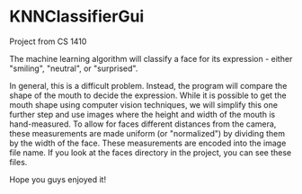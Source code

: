# KNNClassifierGui
Project from CS 1410

The machine learning algorithm will classify a face for its expression - either "smiling", "neutral", or "surprised". 

In general, this is a difficult problem. Instead, the program will compare the shape of the mouth to decide the expression. While it is possible to get the mouth shape using computer vision techniques, we will simplify this one further step and use images where the height and width of the mouth is hand-measured. To allow for faces different distances from the camera, these measurements are made uniform (or "normalized") by dividing them by the width of the face. These measurements are encoded into the image file name. If you look at the faces directory in the project, you can see these files.

Hope you guys enjoyed it!
